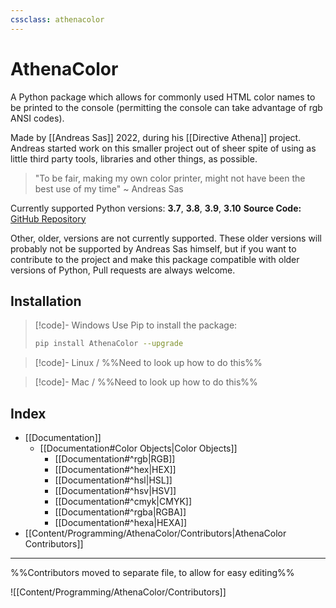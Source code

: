 ```yaml
---
cssclass: athenacolor
---
```

# AthenaColor
A Python package which allows for commonly used HTML color names to be printed to the console (permitting the console can take advantage of rgb ANSI codes).

Made by [[Andreas Sas]] 2022, during his [[Directive Athena]] project. Andreas started work on this smaller project out of sheer spite of using as little third party tools, libraries and other things, as possible. 
> "To be fair, making my own color printer, might not have been the best use of my time"
~ Andreas Sas

Currently supported Python versions: **3.7**, **3.8**, **3.9**, **3.10**
**Source Code:** [GitHub Repository]()

Other, older, versions are not currently supported. These older versions will probably not be supported by Andreas Sas himself, but if you want to contribute to the project and make this package compatible with older versions of Python, Pull requests are always welcome.

## Installation

> [!code]- Windows
> Use Pip to install the package:
> ```bash
> pip install AthenaColor --upgrade
> ```

> [!code]- Linux
> / %%Need to  look up how to do this%%

> [!code]- Mac
> / %%Need to  look up how to do this%%

## Index
- [[Documentation]]
	- [[Documentation#Color Objects|Color Objects]]
		- [[Documentation#^rgb|RGB]]
		- [[Documentation#^hex|HEX]]
		- [[Documentation#^hsl|HSL]]
		- [[Documentation#^hsv|HSV]]
		- [[Documentation#^cmyk|CMYK]]
		- [[Documentation#^rgba|RGBA]]
		- [[Documentation#^hexa|HEXA]]
- [[Content/Programming/AthenaColor/Contributors|AthenaColor Contributors]]

---

%%Contributors moved to separate file, to allow for easy editing%%

![[Content/Programming/AthenaColor/Contributors]]